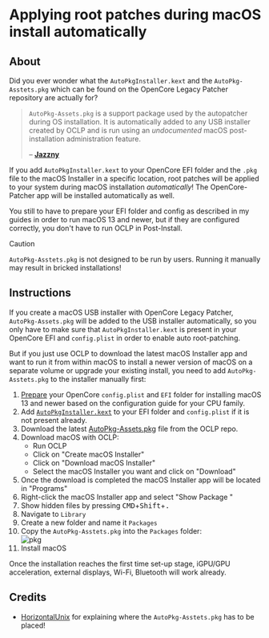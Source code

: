 # Applying root patches during macOS install automatically 

## About

Did you ever wonder what the `AutoPkgInstaller.kext` and the `AutoPkg-Asstets.pkg` which can be found on the OpenCore Legacy Patcher repository are actually for?

> `AutoPkg-Assets.pkg` is a support package used by the autopatcher during OS installation. It is automatically added to any USB installer created by OCLP and is run using an *undocumented* macOS post-installation administration feature.
> 
> – [**Jazzny**](https://forums.macrumors.com/threads/macos-12-monterey-on-unsupported-macs-thread.2299557/page-283?post=31315624#post-31315624)

If you add `AutoPkgInstaller.kext` to your OpenCore EFI folder and the `.pkg` file to the macOS Installer in a specific location, root patches will be applied to your system during macOS installation *automatically*! The OpenCore-Patcher app will be installed automatically as well.

You still to have to prepare your EFI folder and config as described in my guides in order to run macOS 13 and newer, but if they are configured correctly, you don't have to run OCLP in Post-Install.

> [!CAUTION]
> 
> `AutoPkg-Asstets.pkg` is not designed to be run by users. Running it manually may result in bricked installations!

## Instructions
If you create a macOS USB installer with OpenCore Legacy Patcher,  `AutoPkg-Assets.pkg` will be added to the USB installer automatically, so you only have to make sure that `AutoPkgInstaller.kext` is present in your OpenCore EFI and `config.plist` in order to enable auto root-patching.

But if you just use OCLP to download the latest macOS Installer app and want to run it from within macOS to install a newer version of macOS on a separate volume or upgrade your existing install, you need to add `AutoPkg-Asstets.pkg` to the installer manually first:

1. [Prepare](https://github.com/5T33Z0/OC-Little-Translated/tree/main/14_OCLP_Wintel#configuration-guides) your OpenCore `config.plist` and `EFI` folder for installing macOS 13 and newer based on the configuration guide for your CPU family.
2. Add [`AutoPkgInstaller.kext`](https://github.com/dortania/OpenCore-Legacy-Patcher/tree/main/payloads/Kexts/Acidanthera) to your EFI folder and `config.plist` if it is not present already.
3. Download the latest [AutoPkg-Assets.pkg](https://github.com/dortania/OpenCore-Legacy-Patcher/releases) file from the OCLP repo.
4. Download macOS with OCLP:
   - Run OCLP
   - Click on "Create macOS Installer"
   - Click on "Download macOS Installer" 
   - Select the macOS Installer you want and click on "Download"
5. Once the download is completed the macOS Installer app will be located in "Programs"
6. Right-click the macOS Installer app and select "Show Package "
7. Show hidden files by pressing <kbd>CMD</kbd>+<kbd>Shift</kbd>+<kbd>.</kbd>
8. Navigate to `Library` 
9. Create a new folder and name it `Packages`
10. Copy the `AutoPkg-Asstets.pkg` into the `Packages` folder:<br>![pkg](https://github.com/user-attachments/assets/fa8ceb1d-2faa-42cb-9695-c2b23314fde0)
11. Install macOS

Once the installation reaches the first time set-up stage, iGPU/GPU acceleration, external displays, Wi-Fi, Bluetooth will work already.

## Credits

- [HorizontalUnix](https://github.com/HorizonUnix/PatchSonomaWiFiOnTheFly) for explaining where the `AutoPkg-Asstets.pkg` has to be placed!
